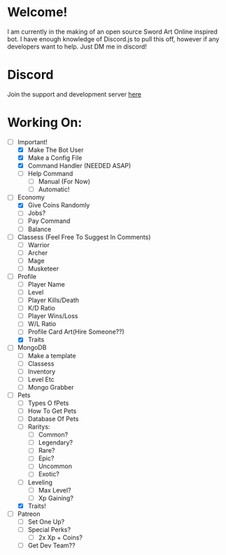 # Welcome!
I am currently in the making of an open source Sword Art Online inspired bot. I have enough knowledge of Discord.js to pull this off, however if any developers want to help. Just DM me in discord!
# Discord
Join the support and development server [here](https://discord.gg/7smbQAM)
# Working On:
- [ ] Important!
  - [x] Make The Bot User
  - [x] Make a Config File
  - [x] Command Handler (NEEDED ASAP)
  - [ ] Help Command
    - [ ] Manual (For Now)
    - [ ] Automatic!
  
- [ ] Economy
  - [x] Give Coins Randomly
  - [ ] Jobs?
  - [ ] Pay Command
  - [ ] Balance
  
- [ ] Classess (Feel Free To Suggest In Comments)
  - [ ] Warrior
  - [ ] Archer
  - [ ] Mage
  - [ ] Musketeer

- [ ] Profile
  - [ ] Player Name
  - [ ] Level
  - [ ] Player Kills/Death
  - [ ] K/D Ratio
  - [ ] Player Wins/Loss
  - [ ] W/L Ratio
  - [ ] Profile Card Art(Hire Someone??)
  - [x] Traits
  
- [ ] MongoDB
  - [ ] Make a template
  - [ ] Classess
  - [ ] Inventory
  - [ ] Level Etc
  - [ ] Mongo Grabber
  
- [ ] Pets
  - [ ] Types O fPets
  - [ ] How To Get Pets
  - [ ] Database Of Pets
  - [ ] Raritys:
    - [ ] Common?
    - [ ] Legendary?
    - [ ] Rare?
    - [ ] Epic?
    - [ ] Uncommon
    - [ ] Exotic?
  - [ ] Leveling
    - [ ] Max Level?
    - [ ] Xp Gaining?
  - [x] Traits!
 
- [ ] Patreon
  - [ ] Set One Up?
  - [ ] Special Perks?
    - [ ] 2x Xp + Coins?
  - [ ] Get Dev Team??
